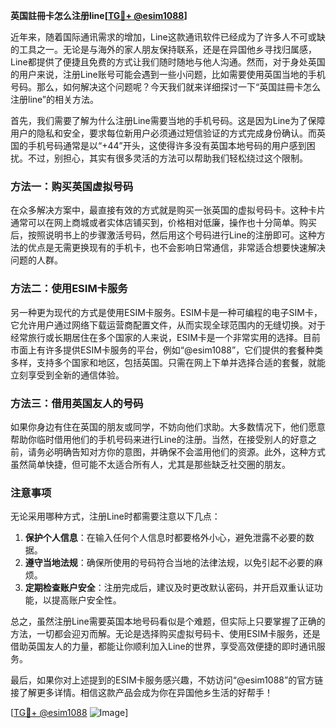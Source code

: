 **英国註冊卡怎么注册line[[TG💪+ @esim1088](https://t.me/s/esim1088)]**

近年来，随着国际通讯需求的增加，Line这款通讯软件已经成为了许多人不可或缺的工具之一。无论是与海外的家人朋友保持联系，还是在异国他乡寻找归属感，Line都提供了便捷且免费的方式让我们随时随地与他人沟通。然而，对于身处英国的用户来说，注册Line账号可能会遇到一些小问题，比如需要使用英国当地的手机号码。那么，如何解决这个问题呢？今天我们就来详细探讨一下“英国註冊卡怎么注册line”的相关方法。

首先，我们需要了解为什么注册Line需要当地的手机号码。这是因为Line为了保障用户的隐私和安全，要求每位新用户必须通过短信验证的方式完成身份确认。而英国的手机号码通常是以“+44”开头，这使得许多没有英国本地号码的用户感到困扰。不过，别担心，其实有很多灵活的方法可以帮助我们轻松绕过这个限制。

### 方法一：购买英国虚拟号码

在众多解决方案中，最直接有效的方式就是购买一张英国的虚拟号码卡。这种卡片通常可以在网上商城或者实体店铺买到，价格相对低廉，操作也十分简单。购买后，按照说明书上的步骤激活号码，然后用这个号码进行Line的注册即可。这种方法的优点是无需更换现有的手机卡，也不会影响日常通信，非常适合想要快速解决问题的人群。

### 方法二：使用ESIM卡服务

另一种更为现代的方式是使用ESIM卡服务。ESIM卡是一种可编程的电子SIM卡，它允许用户通过网络下载运营商配置文件，从而实现全球范围内的无缝切换。对于经常旅行或长期居住在多个国家的人来说，ESIM卡是一个非常实用的选择。目前市面上有许多提供ESIM卡服务的平台，例如“@esim1088”，它们提供的套餐种类多样，支持多个国家和地区，包括英国。只需在网上下单并选择合适的套餐，就能立刻享受到全新的通信体验。

### 方法三：借用英国友人的号码

如果你身边有住在英国的朋友或同学，不妨向他们求助。大多数情况下，他们愿意帮助你临时借用他们的手机号码来进行Line的注册。当然，在接受别人的好意之前，请务必明确告知对方你的意图，并确保不会滥用他们的资源。此外，这种方式虽然简单快捷，但可能不太适合所有人，尤其是那些缺乏社交圈的朋友。

### 注意事项

无论采用哪种方式，注册Line时都需要注意以下几点：

1. **保护个人信息**：在输入任何个人信息时都要格外小心，避免泄露不必要的数据。
2. **遵守当地法规**：确保所使用的号码符合当地的法律法规，以免引起不必要的麻烦。
3. **定期检查账户安全**：注册完成后，建议及时更改默认密码，并开启双重认证功能，以提高账户安全性。

总之，虽然注册Line需要英国本地号码看似是个难题，但实际上只要掌握了正确的方法，一切都会迎刃而解。无论是选择购买虚拟号码卡、使用ESIM卡服务，还是借助英国友人的力量，都能让你顺利加入Line的世界，享受高效便捷的即时通讯服务。

最后，如果你对上述提到的ESIM卡服务感兴趣，不妨访问“@esim1088”的官方链接了解更多详情。相信这款产品会成为你在异国他乡生活的好帮手！

[[TG💪+ @esim1088](https://t.me/s/esim1088) ![Image](https://i.postimg.cc/4NQfJmqS/Snipaste-2025-05-13-00-14-12.png)]